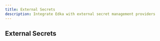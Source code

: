```yaml
---
title: External Secrets
description: Integrate Edka with external secret management providers
---
```


## External Secrets

